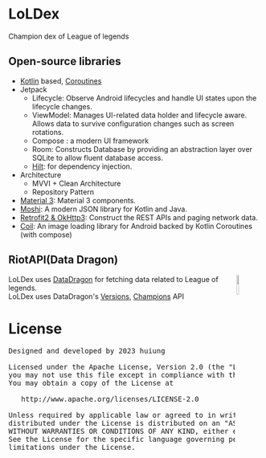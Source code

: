 # LoLDex
Champion dex of League of legends 

## Open-source libraries
- [Kotlin](https://kotlinlang.org/) based, [Coroutines](https://github.com/Kotlin/kotlinx.coroutines)
- Jetpack
  - Lifecycle: Observe Android lifecycles and handle UI states upon the lifecycle changes.
  - ViewModel: Manages UI-related data holder and lifecycle aware. Allows data to survive configuration changes such as screen rotations.
  - Compose : a modern UI framework 
  - Room: Constructs Database by providing an abstraction layer over SQLite to allow fluent database access.
  - [Hilt](https://dagger.dev/hilt/): for dependency injection.
- Architecture
  - MVVI + Clean Architecture
  - Repository Pattern
- [Material 3](https://m3.material.io/components): Material 3 components.
- [Moshi](https://github.com/square/moshi/): A modern JSON library for Kotlin and Java.
- [Retrofit2 & OkHttp3](https://github.com/square/retrofit): Construct the REST APIs and paging network data.
- [Coil](https://github.com/coil-kt/coil): An image loading library for Android backed by Kotlin Coroutines (with compose)

## RiotAPI(Data Dragon)
<img src="https://static-00.iconduck.com/assets.00/riotgames-icon-249x256-3lpy0d01.png" align="right" width="10%"/>

LoLDex uses [DataDragon](https://developer.riotgames.com/docs/lol#data-dragon) for fetching data related to League of legends. <br>
LoLDex uses DataDragon's [Versions](https://developer.riotgames.com/docs/lol#data-dragon_versions), [Champions](https://developer.riotgames.com/docs/lol#data-dragon_champions) API


# License

<pre>
Designed and developed by 2023 huiung

Licensed under the Apache License, Version 2.0 (the "License");
you may not use this file except in compliance with the License.
You may obtain a copy of the License at

   http://www.apache.org/licenses/LICENSE-2.0

Unless required by applicable law or agreed to in writing, software
distributed under the License is distributed on an "AS IS" BASIS,
WITHOUT WARRANTIES OR CONDITIONS OF ANY KIND, either express or implied.
See the License for the specific language governing permissions and
limitations under the License.
</pre>
